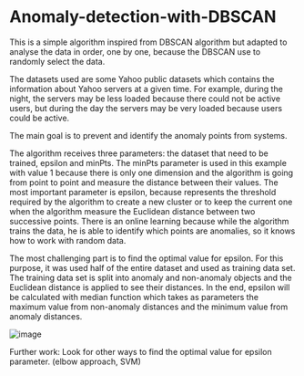# Anomaly-detection-with-DBSCAN

This is a simple algorithm inspired from DBSCAN algorithm but adapted to analyse the data in order, one by one, because the DBSCAN use to randomly select the data.

The datasets used are some Yahoo public datasets which contains the information about Yahoo servers at a given time. For example, during the night, the servers may be less loaded because there could not be active users, but during the day the servers may be very loaded because users could be active.

The main goal is to prevent and identify the anomaly points from systems. 

The algorithm receives three parameters: the dataset that need to be trained, epsilon and minPts. 
The minPts parameter is used in this example with value 1 because there is only one dimension and the algorithm is going from point to point and measure the distance between their values.
The most important parameter is epsilon, because represents the threshold required by the algorithm to create a new cluster or to keep the current one when the algorithm measure the Euclidean distance between two successive points.
There is an online learning because while the algorithm trains the data, he is able to identify which points are anomalies, so it knows how to work with random data.

The most challenging part is to find the optimal value for epsilon. 
For this purpose, it was used half of the entire dataset and used as training data set. 
The training data set is split into anomaly and non-anomaly objects and the Euclidean distance is applied to see their distances.
In the end, epsilon will be calculated with median function which takes as parameters the maximum value from non-anomaly distances and the minimum value from anomaly distances. 

![image](https://user-images.githubusercontent.com/22441947/109378443-45d9ba80-78db-11eb-82fc-3bd138a3d88e.png)

Further work: Look for other ways to find the optimal value for epsilon parameter. (elbow approach, SVM)
